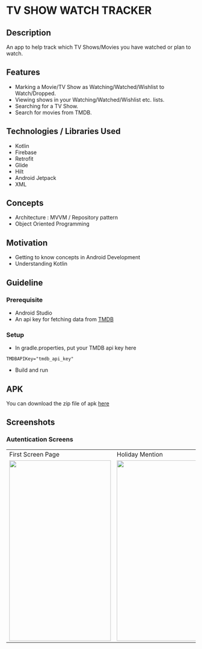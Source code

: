 # TV SHOW WATCH TRACKER

## Description
An app to help track which TV Shows/Movies you have watched or plan to watch.

## Features
- Marking a Movie/TV Show as Watching/Watched/Wishlist to Watch/Dropped.
- Viewing shows in your Watching/Watched/Wishlist etc. lists.
- Searching for a TV Show.
- Search for movies from TMDB.

## Technologies / Libraries Used
- Kotlin
- Firebase
- Retrofit
- Glide
- Hilt
- Android Jetpack
- XML

## Concepts
- Architecture : MVVM / Repository pattern
- Object Oriented Programming

## Motivation
- Getting to know concepts in Android Development
- Understanding Kotlin

## Guideline

### Prerequisite
- Android Studio
- An api key for fetching data from [TMDB](https://www.themoviedb.org)

### Setup
- In gradle.properties, put your TMDB api key here 
```
TMDBAPIKey="tmdb_api_key"
```
- Build and run 



## APK
 You can download the zip file of apk [here](https://github.com/DivyanshFalodiya/tv-show/files/5899936/MoviesTracker.zip)
 
## Screenshots

### Autentication Screens
<table>
  <tr>
    <td>First Screen Page</td>
     <td>Holiday Mention</td>
  </tr>
  <tr>
    <td><img src="https://cdn.discordapp.com/attachments/789588594288623629/805449643696848966/Screenshot_2021-01-31-20-05-52-53_1d4ca938e58b31c3a8725aa53cc75be6.jpg" width=270 height=480></td>
    <td><img src="https://cdn.discordapp.com/attachments/789588594288623629/805449643236261949/Screenshot_2021-01-31-20-06-04-00_1d4ca938e58b31c3a8725aa53cc75be6.jpg" width=270 height=480></td>
  </tr>
 </table>

